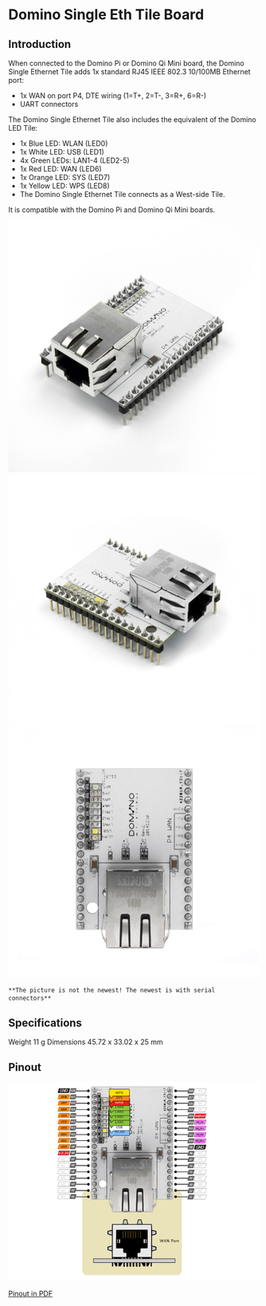 Domino Single Eth Tile Board 
=====================

Introduction
----------------

When connected to the Domino Pi or Domino Qi Mini board, the Domino Single Ethernet Tile adds 1x standard RJ45 IEEE 802.3 10/100MB Ethernet port:

* 1x WAN on port P4, DTE wiring (1=T+, 2=T-, 3=R+, 6=R-)
* UART connectors

The Domino Single Ethernet Tile also includes the equivalent of the Domino LED Tile:

* 1x Blue LED: WLAN (LED0)
* 1x White LED: USB (LED1)
* 4x Green LEDs: LAN1-4 (LED2-5)
* 1x Red LED: WAN (LED6)
* 1x Orange LED: SYS (LED7)
* 1x Yellow LED: WPS (LED8)
* The Domino Single Ethernet Tile connects as a West-side Tile.

It is compatible with the Domino Pi and Domino Qi Mini boards.

![Single Eth board ](src/single_eth1.jpg)
![Single Eth board ](src/single_eth2.jpg)
![Single Eth board ](src/single_eth3.jpg)

```
**The picture is not the newest! The newest is with serial connectors**
```

Specifications
---------------------

Weight	11 g
Dimensions	45.72 x 33.02 x 25 mm

Pinout
----------------

![Pinout](src/single_eth_pinout.jpg)

[Pinout in PDF](src/Domino-Single-Ethernet-Pinout.pdf)
